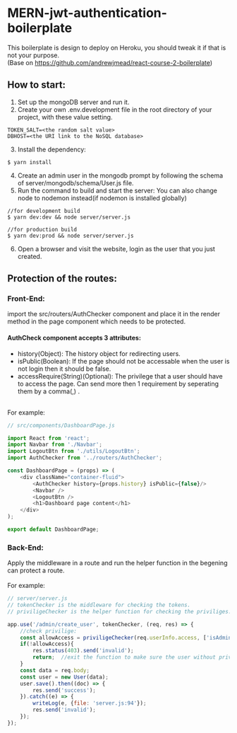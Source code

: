 # MERN-jwt-authentication-boilerplate
This boilerplate is design to deploy on Heroku, you should tweak it if that is not your purpose. <br>
(Base on https://github.com/andrewjmead/react-course-2-boilerplate)

## How to start:
1. Set up the mongoDB server and run it.
2. Create your own .env.development file in the root directory of your project, with these value setting.
```
TOKEN_SALT=<the random salt value>
DBHOST=<the URI link to the NoSQL database>
```
3. Install the dependency:
```
$ yarn install
```
4. Create an admin user in the mongodb prompt by following the schema of server/mongodb/schema/User.js file.
5. Run the command to build and start the server:
   You can also change node to nodemon instead(if nodemon is installed globally)
```
//for development build
$ yarn dev:dev && node server/server.js
```
```
//for production build
$ yarn dev:prod && node server/server.js
```
6. Open a browser and visit the website, login as the user that you just created.

## Protection of the routes:
### Front-End:
import the src/routers/AuthChecker component and place it in the render method in the page component which needs to be protected. <br>
#### AuthCheck component accepts 3 attributes:
* history(Object): The history object for redirecting users.<br>
* isPublic(Boolean): If the page should not be accessable when the user is not login then it should be false.<br>
* accessRequire(String)(Optional): The privilege that a user should have to access the page. Can send more then 1 requirement by seperating them by a comma(,) . <br> 
<br>
For example: 

``` javascript
// src/components/DashboardPage.js

import React from 'react';
import Navbar from './Navbar';
import LogoutBtn from './utils/LogoutBtn';
import AuthChecker from '../routers/AuthChecker';

const DashboardPage = (props) => ( 
    <div className="container-fluid">
        <AuthChecker history={props.history} isPublic={false}/>
        <Navbar />
        <LogoutBtn />
        <h1>Dashboard page content</h1>
    </div>
);

export default DashboardPage;
```

### Back-End:
Apply the middleware in a route and run the helper function in the begening can protect a route. <br>
<br>
For example:

``` javascript
// server/server.js
// tokenChecker is the middleware for checking the tokens.
// priviligeChecker is the helper function for checking the priviliges.

app.use('/admin/create_user', tokenChecker, (req, res) => {
    //check privilige:
    const allowAccess = priviligeChecker(req.userInfo.access, ['isAdmin']);
    if(!allowAccess){
        res.status(403).send('invalid');
        return;  //exit the function to make sure the user without privileges can't create a new user.
    }
    const data = req.body;
    const user = new User(data);
    user.save().then((doc) => {
        res.send('success');
    }).catch((e) => {
        writeLog(e, {file: 'server.js:94'});
        res.send('invalid');
    });
});
```
